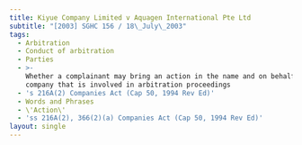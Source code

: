 ```yaml
---
title: Kiyue Company Limited v Aquagen International Pte Ltd
subtitle: "[2003] SGHC 156 / 18\_July\_2003"
tags:
  - Arbitration
  - Conduct of arbitration
  - Parties
  - >-
    Whether a complainant may bring an action in the name and on behalf of a
    company that is involved in arbitration proceedings
  - 's 216A(2) Companies Act (Cap 50, 1994 Rev Ed)'
  - Words and Phrases
  - \'Action\'
  - 'ss 216A(2), 366(2)(a) Companies Act (Cap 50, 1994 Rev Ed)'
layout: single
---
```


